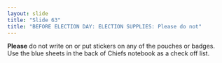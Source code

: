 ```yaml
---
layout: slide
title: "Slide 63"
title: "BEFORE ELECTION DAY: ELECTION SUPPLIES: Please do not"
---
```


**Please** do not write on or put stickers on any of the pouches or badges. Use the blue sheets in the back of Chiefs notebook as a check off list.
